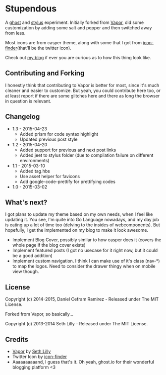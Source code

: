 # Stupendous

A [ghost](https://ghost.org) and [stylus](http://learnboost.github.io/stylus/) 
experiment. Initially forked from [Vapor](https://github.com/sethlilly/Vapor), 
did some customization by adding some salt and pepper and then switched away 
from less.

Most icons are from casper theme, along with some that I got from 
[icon-finder](https://www.iconfinder.com)(that'll be the twitter icon).

Check out [my blog](http://blog.danielcefram.com) if ever you are curious as to
how this thing look like.

## Contributing and Forking

I honestly think that contributing to Vapor is better for most, since it's much
cleaner and easier to customize. But yeah, you could contribute here too, or at 
least report if there are some glitches here and there as long the browser in 
question is relevant.

## Changelog
- 1.3 - 2015-04-23
    - Added prism for code syntax highlight
    - Updated previous post style
- 1.2 - 2015-04-20
	- Added support for previous and next post links
	- Added jeet to stylus folder (due to compilation failure on different environments)
- 1.1 - 2015-03-10
    - Added tag.hbs
    - Use asset helper for favicons
    - Add google-code-prettify for prettifying codes
- 1.0 - 2015-03-02

## What's next?

I got plans to update my theme based on my own needs, when I feel like updating it. 
You see, I'm quite into Go Language nowadays, and my day job is eating up a lot of
time too (delving to the insides of webcomponents). But hopefully, I get the 
implemented on my blog to make it look awesome.

- Implement Blog Cover, possibly similar to how casper does it (covers the whole page if the blog cover exists)
- Implement featured posts (I got no usecase for it right now, but it could be a good addition)
- Implement custom navigation. I think I can make use of it's class (nav-*) to map the logos. Need to
  consider the drawer thingy when on mobile view though.

## License
Copyright (c) 2014-2015, Daniel Cefram Ramirez - Released under The MIT License.

Forked from Vapor, so basically...

Copyright (c) 2013-2014 Seth Lilly - Released under The MIT License.

## Credits

- [Vapor](https://github.com/sethlilly/Vapor) by [Seth Lilly](http://sethlilly.com)
- Twitter Icon by [icon-finder](https://www.iconfinder.com)
- Aaaaaaaaaand, I guess that's it. Oh yeah, ghost.io for their wonderful blogging platform <3